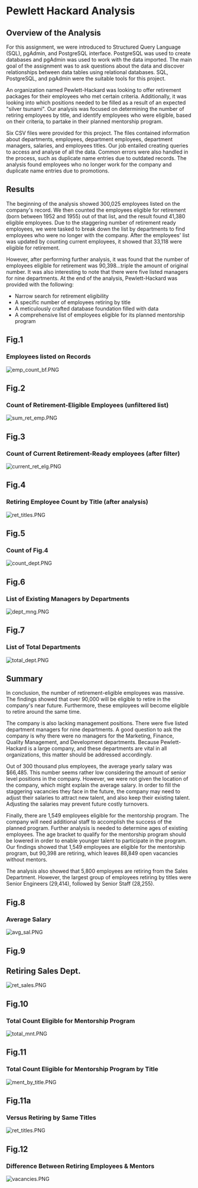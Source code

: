 # Pewlett Hackard Analysis


## Overview of the Analysis

For this assignment, we were introduced to Structured Query Language (SQL), pgAdmin, and PostgreSQL interface. PostgreSQL was used to create databases and pgAdmin was used to work with the data imported.  The main goal of the assignment was to ask questions about the data and discover relationships between data tables using relational databases. SQL, PostgreSQL, and pgAdmin were the suitable tools for this project.

An organization named Pewlett-Hackard was looking to offer retirement packages for their employees who met certain criteria. Additionally, it was looking into which positions needed to be filled as a result of an expected "silver tsunami". Our analysis was focused on determining the number of retiring employees by title, and identify employees who were eligible, based on their criteria, to partake in their planned mentorship program.

Six CSV files were provided for this project. The files contained information about departments, employees, department employees, department managers, salaries, and employees titles. Our job entailed creating queries to access and analyse of all the data. Common errors were also handled in the process, such as duplicate name entries due to outdated records. The analysis found employees who no longer work for the company and duplicate name entries due to promotions. 


## Results

The beginning of the analysis showed 300,025 employees listed on the company's record. We then counted the employees eligible for retirement (born between 1952 and 1955) out of that list, and the result found 41,380 eligible employees. Due to the staggering number of retirement ready employees, we were tasked to break down the list by departments to find employees who were no longer with the company. After the employees' list was updated by counting current employees, it showed that 33,118 were eligible for retirement.

However, after performing further analysis, it was found that the number of employees eligible for retirement was 90,398...triple the amount of original number. It was also interesting to note that there were five listed managers for nine departments. At the end of the analysis, Pewlett-Hackard was provided with the following:

- Narrow search for retirement eligibility
- A specific number of employees retiring by title
- A meticulously crafted database foundation filled with data
- A comprehensive list of employees eligible for its planned mentorship program


## Fig.1

### Employees listed on Records
![emp_count_bf.PNG](PNGs/emp_count_bf.png)

## Fig.2

### Count of Retirement-Eligible Employees (unfiltered list)
![sum_ret_emp.PNG](PNGs/sum_ret_emp.png)

## Fig.3

### Count of Current Retirement-Ready employees (after filter)
![current_ret_elg.PNG](PNGs/current_ret_elg.png)


## Fig.4

### Retiring Employee Count by Title (after analysis)
![ret_titles.PNG](PNGs/ret_titles.png)
 
 ## Fig.5

### Count of Fig.4
![count_dept.PNG](PNGs/count_dept.png)

## Fig.6 

### List of Existing Managers by Departments
![dept_mng.PNG](PNGs/dept_mng.png)

## Fig.7

### List of Total Departments
![total_dept.PNG](PNGs/total_dept.png)


## Summary

In conclusion, the number of retirement-eligible employees was massive. The findings showed that over 90,000 will be eligible to retire in the company's near future. Furthermore, these employees will become eligible to retire around the same time. 

The company is also lacking management positions. There were five listed department managers for nine departments. A good question to ask the company is why there were no managers for the Marketing, Finance, Quality Management, and Development departments. Because Pewlett-Hackard is a large company, and these departments are vital in all organizations, this matter should be addressed accordingly.

Out of 300 thousand plus employees, the average yearly salary was $66,485. This number seems rather low considering the amount of senior level positions in the company. However, we were not given the location of the company, which might explain the average salary. In order to fill the staggering vacancies they face in the future, the company may need to adjust their salaries to attract new talent, and also keep their existing talent. Adjusting the salaries may prevent future costly turnovers. 

Finally, there are 1,549 employees eligible for the mentorship program. The company will need additional staff to accomplish the success of the planned program. Further analysis is needed to determine ages of existing employees. The age bracket to qualify for the mentorship program should be lowered in order to enable younger talent to participate in the program. Our findings showed that 1,549 employees are eligible for the mentorship program, but 90,398 are retiring, which leaves 88,849 open vacancies without mentors.

The analysis also showed that 5,800 employees are retiring from the Sales Department. However, the largest group of employees retiring by titles were Senior Engineers (29,414), followed by Senior Staff (28,255).

## Fig.8

### Average Salary
![avg_sal.PNG](PNGs/avg_sal.png)

## Fig.9

## Retiring Sales Dept.
![ret_sales.PNG](PNGs/ret_sales.png)

## Fig.10

### Total Count Eligible for Mentorship Program
![total_mnt.PNG](PNGs/total_mnt.png)

## Fig.11 

### Total Count Eligible for Mentorship Program by Title
![ment_by_title.PNG](PNGs/ment_by_title.png)

## Fig.11a

### Versus Retiring by Same Titles
![ret_titles.PNG](PNGs/ret_titles.png)

## Fig.12

### Difference Between Retiring Employees & Mentors
![vacancies.PNG](PNGs/vacancies.png)



